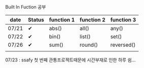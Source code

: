Built In Fuction 공부

| date  | Status | function 1 | function 2 | function 3 |
| ----- | ------ | ---------- | ---------- | ---------- |
| 07/21 | ✔      | abs()      | all()      | any()      |
| 07/22 | ✔      | bin()      | list()     | set()      |
| 07/26 | ✔      | sum()      | round()    | reversed() |
|       |        |            |            |            |

07/23 : ssafy 첫 번째 관통프로젝트때문에 시간부재로 인한 하루 쉼...

